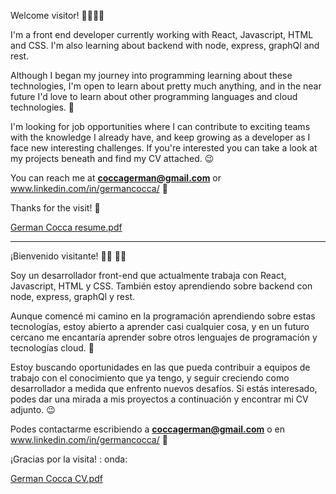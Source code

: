Welcome visitor! :genie_man::genie_man:	

I'm a front end developer currently working with React, Javascript, HTML and CSS.
I'm also learning about backend with node, express, graphQl and rest.


Although I began my journey into programming learning about these technologies, I'm open to learn about pretty much anything, and in the near future I'd love to learn about other programming languages and cloud technologies. :rocket:

I'm looking for job opportunities where I can contribute to exciting teams with the knowledge I already have, and keep growing as a developer as I face new interesting challenges. If you're interested you can take a look at my projects beneath and find my CV attached. :wink:

You can reach me at **coccagerman@gmail.com** or www.linkedin.com/in/germancocca/ :call_me_hand:

Thanks for the visit! :wave:

[German Cocca resume.pdf](https://github.com/coccagerman/coccagerman/files/6557211/German.Cocca.resume.pdf)

-----------------------------------------------------------------------------------------------------------------------------------------------------------------

¡Bienvenido visitante! :genie_man: :genie_man:

Soy un desarrollador front-end que actualmente trabaja con React, Javascript, HTML y CSS.
También estoy aprendiendo sobre backend con node, express, graphQl y rest.

Aunque comencé mi camino en la programación aprendiendo sobre estas tecnologías, estoy abierto a aprender casi cualquier cosa, y en un futuro cercano me encantaría aprender sobre otros lenguajes de programación y tecnologías cloud. :rocket:

Estoy buscando oportunidades en las que pueda contribuir a equipos de trabajo con el conocimiento que ya tengo, y seguir creciendo como desarrollador a medida que enfrento nuevos desafíos. Si estás interesado, podes dar una mirada a mis proyectos a continuación y encontrar mi CV adjunto. :wink:

Podes contactarme escribiendo a **coccagerman@gmail.com** o en www.linkedin.com/in/germancocca/ :call_me_hand:

¡Gracias por la visita! : onda:

[German Cocca CV.pdf](https://github.com/coccagerman/coccagerman/files/6557238/German.Cocca.CV.pdf)
